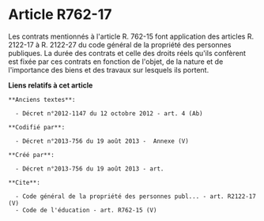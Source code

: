 # Article R762-17

Les contrats mentionnés à l'article R. 762-15 font application des articles R. 2122-17 à R. 2122-27 du code général de la
propriété des personnes publiques. La durée des contrats et celle des droits réels qu'ils confèrent est fixée par ces
contrats en fonction de l'objet, de la nature et de l'importance des biens et des travaux sur lesquels ils portent.

**Liens relatifs à cet article**

	**Anciens textes**:

	  - Décret n°2012-1147 du 12 octobre 2012 - art. 4 (Ab)

	**Codifié par**:

	  - Décret n°2013-756 du 19 août 2013 -  Annexe (V)

	**Créé par**:

	  - Décret n°2013-756 du 19 août 2013 - art.

	**Cite**:

	  - Code général de la propriété des personnes publ... - art. R2122-17 (V)
	  - Code de l'éducation - art. R762-15 (V)
